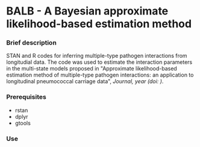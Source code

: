 # BALB - A Bayesian approximate likelihood-based estimation method

### Brief description
STAN and R codes for inferring multiple-type pathogen interactions from longitudial data. The code was used to estimate the interaction parameters in the multi-state models proposed in "Approximate likelihood-based estimation method of multiple-type
pathogen interactions: an application to longitudinal pneumococcal carriage data", *Journal, year (doi: )*.

### Prerequisites
- rstan
- dplyr
- gtools

### Use
